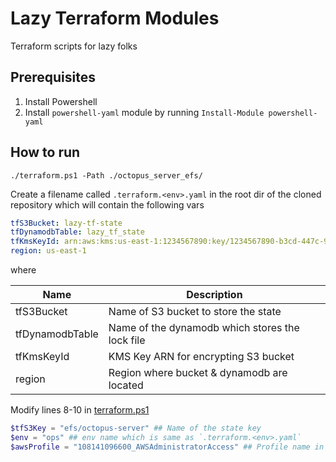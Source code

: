 # Lazy Terraform Modules

Terraform scripts for lazy folks

## Prerequisites

1. Install Powershell
2. Install `powershell-yaml` module by running `Install-Module powershell-yaml`

## How to run

`./terraform.ps1 -Path ./octopus_server_efs/`

Create a filename called `.terraform.<env>.yaml` in the root dir of the cloned repository which will contain the following vars

```yaml
tfS3Bucket: lazy-tf-state
tfDynamodbTable: lazy_tf_state
tfKmsKeyId: arn:aws:kms:us-east-1:1234567890:key/1234567890-b3cd-447c-9cd2-7a9d095a143a
region: us-east-1
```

where

| Name            | Description                                     |
| --------------- | ----------------------------------------------- |
| tfS3Bucket      | Name of S3 bucket to store the state            |
| tfDynamodbTable | Name of the dynamodb which stores the lock file |
| tfKmsKeyId      | KMS Key ARN for encrypting S3 bucket            |
| region          | Region where bucket & dynamodb are located      |

Modify lines 8-10 in [terraform.ps1](./terraform.ps1)

```powershell
$tfS3Key = "efs/octopus-server" ## Name of the state key
$env = "ops" ## env name which is same as `.terraform.<env>.yaml`
$awsProfile = "108141096600_AWSAdministratorAccess" ## Profile name in `/.aws/credentials
```
